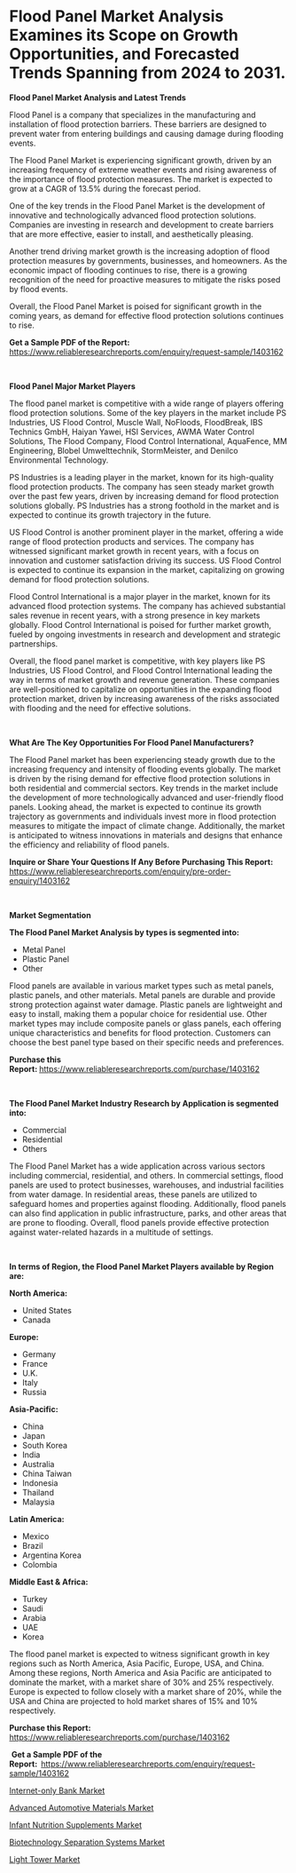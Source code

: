 <p><h1>Flood Panel Market Analysis Examines its Scope on Growth Opportunities, and Forecasted Trends Spanning from 2024 to 2031.</h1></p><p><strong>Flood Panel Market Analysis and Latest Trends</strong></p>
<p><p>Flood Panel is a company that specializes in the manufacturing and installation of flood protection barriers. These barriers are designed to prevent water from entering buildings and causing damage during flooding events. </p><p>The Flood Panel Market is experiencing significant growth, driven by an increasing frequency of extreme weather events and rising awareness of the importance of flood protection measures. The market is expected to grow at a CAGR of 13.5% during the forecast period. </p><p>One of the key trends in the Flood Panel Market is the development of innovative and technologically advanced flood protection solutions. Companies are investing in research and development to create barriers that are more effective, easier to install, and aesthetically pleasing. </p><p>Another trend driving market growth is the increasing adoption of flood protection measures by governments, businesses, and homeowners. As the economic impact of flooding continues to rise, there is a growing recognition of the need for proactive measures to mitigate the risks posed by flood events. </p><p>Overall, the Flood Panel Market is poised for significant growth in the coming years, as demand for effective flood protection solutions continues to rise.</p></p>
<p><strong>Get a Sample PDF of the Report:&nbsp;</strong> <a href="https://www.reliableresearchreports.com/enquiry/request-sample/1403162">https://www.reliableresearchreports.com/enquiry/request-sample/1403162</a></p>
<p>&nbsp;</p>
<p><strong>Flood Panel Major Market Players</strong></p>
<p><p>The flood panel market is competitive with a wide range of players offering flood protection solutions. Some of the key players in the market include PS Industries, US Flood Control, Muscle Wall, NoFloods, FloodBreak, IBS Technics GmbH, Haiyan Yawei, HSI Services, AWMA Water Control Solutions, The Flood Company, Flood Control International, AquaFence, MM Engineering, Blobel Umwelttechnik, StormMeister, and Denilco Environmental Technology.</p><p>PS Industries is a leading player in the market, known for its high-quality flood protection products. The company has seen steady market growth over the past few years, driven by increasing demand for flood protection solutions globally. PS Industries has a strong foothold in the market and is expected to continue its growth trajectory in the future.</p><p>US Flood Control is another prominent player in the market, offering a wide range of flood protection products and services. The company has witnessed significant market growth in recent years, with a focus on innovation and customer satisfaction driving its success. US Flood Control is expected to continue its expansion in the market, capitalizing on growing demand for flood protection solutions.</p><p>Flood Control International is a major player in the market, known for its advanced flood protection systems. The company has achieved substantial sales revenue in recent years, with a strong presence in key markets globally. Flood Control International is poised for further market growth, fueled by ongoing investments in research and development and strategic partnerships.</p><p>Overall, the flood panel market is competitive, with key players like PS Industries, US Flood Control, and Flood Control International leading the way in terms of market growth and revenue generation. These companies are well-positioned to capitalize on opportunities in the expanding flood protection market, driven by increasing awareness of the risks associated with flooding and the need for effective solutions.</p></p>
<p>&nbsp;</p>
<p><strong>What Are The Key Opportunities For Flood Panel Manufacturers?</strong></p>
<p><p>The Flood Panel market has been experiencing steady growth due to the increasing frequency and intensity of flooding events globally. The market is driven by the rising demand for effective flood protection solutions in both residential and commercial sectors. Key trends in the market include the development of more technologically advanced and user-friendly flood panels. Looking ahead, the market is expected to continue its growth trajectory as governments and individuals invest more in flood protection measures to mitigate the impact of climate change. Additionally, the market is anticipated to witness innovations in materials and designs that enhance the efficiency and reliability of flood panels.</p></p>
<p><strong>Inquire or Share Your Questions If Any Before Purchasing This Report:</strong> <a href="https://www.reliableresearchreports.com/enquiry/pre-order-enquiry/1403162">https://www.reliableresearchreports.com/enquiry/pre-order-enquiry/1403162</a></p>
<p>&nbsp;</p>
<p><strong>Market Segmentation</strong></p>
<p><strong>The Flood Panel Market Analysis by types is segmented into:</strong></p>
<p><ul><li>Metal Panel</li><li>Plastic Panel</li><li>Other</li></ul></p>
<p><p>Flood panels are available in various market types such as metal panels, plastic panels, and other materials. Metal panels are durable and provide strong protection against water damage. Plastic panels are lightweight and easy to install, making them a popular choice for residential use. Other market types may include composite panels or glass panels, each offering unique characteristics and benefits for flood protection. Customers can choose the best panel type based on their specific needs and preferences.</p></p>
<p><strong>Purchase this Report:&nbsp;</strong><a href="https://www.reliableresearchreports.com/purchase/1403162">https://www.reliableresearchreports.com/purchase/1403162</a></p>
<p>&nbsp;</p>
<p><strong>The Flood Panel Market Industry Research by Application is segmented into:</strong></p>
<p><ul><li>Commercial</li><li>Residential</li><li>Others</li></ul></p>
<p><p>The Flood Panel Market has a wide application across various sectors including commercial, residential, and others. In commercial settings, flood panels are used to protect businesses, warehouses, and industrial facilities from water damage. In residential areas, these panels are utilized to safeguard homes and properties against flooding. Additionally, flood panels can also find application in public infrastructure, parks, and other areas that are prone to flooding. Overall, flood panels provide effective protection against water-related hazards in a multitude of settings.</p></p>
<p>&nbsp;</p>
<p><strong>In terms of Region, the Flood Panel Market Players available by Region are:</strong></p>
<p>
    <p> <strong> North America: </strong>
        <ul>
            <li>United States</li>
            <li>Canada</li>
        </ul>
        </p> 
    <p> <strong> Europe: </strong>
        <ul>
            <li>Germany</li>
            <li>France</li>
            <li>U.K.</li>
            <li>Italy</li>
            <li>Russia</li>
        </ul>
        </p> 
    <p> <strong> Asia-Pacific: </strong>
        <ul>
            <li>China</li>
            <li>Japan</li>
            <li>South Korea</li>
            <li>India</li>
            <li>Australia</li>
            <li>China Taiwan</li>
            <li>Indonesia</li>
            <li>Thailand</li>
            <li>Malaysia</li>
        </ul>
        </p> 
    <p> <strong> Latin America: </strong>
        <ul>
            <li>Mexico</li>
            <li>Brazil</li>
            <li>Argentina Korea</li>
            <li>Colombia</li>
        </ul>
        </p> 
    <p> <strong> Middle East & Africa: </strong>
        <ul>
            <li>Turkey</li>
            <li>Saudi</li>
            <li>Arabia</li>
            <li>UAE</li>
            <li>Korea</li>
        </ul>
    </p>
    </p>
<p><p>The flood panel market is expected to witness significant growth in key regions such as North America, Asia Pacific, Europe, USA, and China. Among these regions, North America and Asia Pacific are anticipated to dominate the market, with a market share of 30% and 25% respectively. Europe is expected to follow closely with a market share of 20%, while the USA and China are projected to hold market shares of 15% and 10% respectively.</p></p>
<p><strong>Purchase this Report: </strong><a href="https://www.reliableresearchreports.com/purchase/1403162">https://www.reliableresearchreports.com/purchase/1403162</a></p>
<p>&nbsp;<strong>Get a Sample PDF of the Report:&nbsp;&nbsp;</strong><a href="https://www.reliableresearchreports.com/enquiry/request-sample/1403162">https://www.reliableresearchreports.com/enquiry/request-sample/1403162</a></p>
<p><strong></strong></p>
<p><p><a href="https://github.com/YashRP12/Market-Research-Report-List-3/blob/main/internet-only-bank-market.md">Internet-only Bank Market</a></p><p><a href="https://view.publitas.com/reportprime-1/advanced-automotive-materials-market-size-global-industry-overview-market-segmentation-and-forecast-2024-to-2031/">Advanced Automotive Materials Market</a></p><p><a href="https://github.com/Angelnienowdseej3e45z3p8c/Market-Research-Report-List-1/blob/main/infant-nutrition-supplements-market.md">Infant Nutrition Supplements Market</a></p><p><a href="https://silk-columnist-571.notion.site/Decoding-the-Biotechnology-Separation-Systems-Market-A-Deep-Dive-into-the-Latest-Market-Trends-Mar-95ad3c2538114ecdb4a77d636626ac9a">Biotechnology Separation Systems Market</a></p><p><a href="https://glittery-fuchsia-86a.notion.site/Light-Tower-Market-Challenges-Opportunities-and-Growth-Drivers-and-Major-Market-Players-forecaste-96af9687eab546a99c9e8700e7f51abc">Light Tower Market</a></p></p>